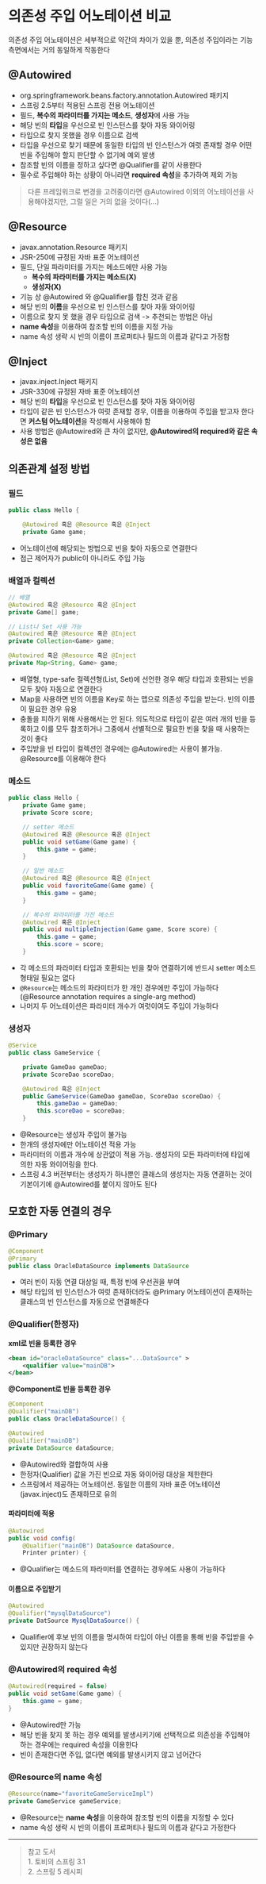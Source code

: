 의존성 주입 어노테이션 비교
========

의존성 주입 어노테이션은 세부적으로 약간의 차이가 있을 뿐, 의존성 주입이라는 기능 측면에서는 거의 동일하게 작동한다

## @Autowired

- org.springframework.beans.factory.annotation.Autowired 패키지
- 스프링 2.5부터 적용된 스프링 전용 어노테이션
- 필드, **복수의 파라미터를 가지는 메소드**, **생성자**에 사용 가능
- 해당 빈의 **타입**을 우선으로 빈 인스턴스를 찾아 자동 와이어링
- 타입으로 찾지 못했을 경우 이름으로 검색
- 타입을 우선으로 찾기 때문에 동일한 타입의 빈 인스턴스가 여럿 존재할 경우 어떤 빈을 주입해야 할지 판단할 수 없기에 예외 발생
- 참조할 빈의 이름을 정하고 싶다면 @Qualifier를 같이 사용한다
- 필수로 주입해야 하는 상황이 아니라면 **required 속성**을 추가하여 제외 가능

> 다른 프레임워크로 변경을 고려중이라면 @Autowired 이외의 어노테이션을 사용해야겠지만, 그럴 일은 거의 없을 것이다(...)

## @Resource

- javax.annotation.Resource 패키지
- JSR-250에 규정된 자바 표준 어노테이션
- 필드, 단일 파라미터를 가지는 메소드에만 사용 가능
    - **복수의 파라미터를 가지는 메소드(X)**
    - **생성자(X)**
- 기능 상 @Autowired 와 @Qualifier를 합친 것과 같음
- 해당 빈의 **이름**을 우선으로 빈 인스턴스를 찾아 자동 와이어링
- 이름으로 찾지 못 했을 경우 타입으로 검색 -> 추천되는 방법은 아님
- **name 속성**을 이용하여 참조할 빈의 이름을 지정 가능
- name 속성 생략 시 빈의 이름이 프로퍼티나 필드의 이름과 같다고 가정함


## @Inject

- javax.inject.Inject 패키지
- JSR-330에 규정된 자바 표준 어노테이션
- 해당 빈의 **타입**을 우선으로 빈 인스턴스를 찾아 자동 와이어링
- 타입이 같은 빈 인스턴스가 여럿 존재할 경우, 이름을 이용하여 주입을 받고자 한다면 **커스텀 어노테이션**을 작성해서 사용해야 함
- 사용 방법은 @Autowired와 큰 차이 없지만, **@Autowired의 required와 같은 속성은 없음**


## 의존관계 설정 방법

### 필드

```java
public class Hello {

    @Autowired 혹은 @Resource 혹은 @Inject
    private Game game;
```
- 어노테이션에 해당되는 방법으로 빈을 찾아 자동으로 연결한다
- 접근 제어자가 public이 아니라도 주입 가능


### 배열과 컬렉션

```java
// 배열
@Autowired 혹은 @Resource 혹은 @Inject
private Game[] game;

// List나 Set 사용 가능
@Autowired 혹은 @Resource 혹은 @Inject
private Collection<Game> game;

@Autowired 혹은 @Resource 혹은 @Inject
private Map<String, Game> game;
```

- 배열형, type-safe 컬렉션형(List, Set)에 선언한 경우 해당 타입과 호환되는 빈을 모두 찾아 자동으로 연결한다 
- Map을 사용하면 빈의 이름을 Key로 하는 맵으로 의존성 주입을 받는다. 빈의 이름이 필요한 경우 유용
- 충돌을 피하기 위해 사용해서는 안 된다. 의도적으로 타입이 같은 여러 개의 빈을 등록하고 이를 모두 참조하거나 그중에서 선별적으로 필요한 빈을 찾을 때 사용하는 것이 좋다
- 주입받을 빈 타입이 컬렉션인 경우에는 @Autowired는 사용이 불가능. @Resource를 이용해야 한다

### 메소드

```java
public class Hello {
    private Game game;
    private Score score;

    // setter 메소드
    @Autowired 혹은 @Resource 혹은 @Inject
    public void setGame(Game game) {
        this.game = game;
    }

    // 일반 메소드
    @Autowired 혹은 @Resource 혹은 @Inject
    public void favoriteGame(Game game) {
        this.game = game;
    }

    // 복수의 파라미터를 가진 메소드
    @Autowired 혹은 @Inject
    public void multipleInjection(Game game, Score score) {
        this.game = game;
        this.score = score;
    }
```
- 각 메소드의 파라미터 타입과 호환되는 빈을 찾아 연결하기에 반드시 setter 메소드 형태일 필요는 없다
- `@Resource`는 메소드의 파라미터가 한 개인 경우에만 주입이 가능하다(@Resource annotation requires a single-arg method)
- 나머지 두 어노테이션은 파라미터 개수가 여럿이여도 주입이 가능하다

### 생성자

```java
@Service
public class GameService {

    private GameDao gameDao;
    private ScoreDao scoreDao;

    @Autowired 혹은 @Inject
    public GameService(GameDao gameDao, ScoreDao scoreDao) {
        this.gameDao = gameDao;
        this.scoreDao = scoreDao;
    }
```
- @Resource는 생성자 주입이 불가능
- 한개의 생성자에만 어노테이션 적용 가능
- 파라미터의 이름과 개수에 상관없이 적용 가능. 생성자의 모든 파라미터에 타입에 의한 자동 와이어링을 한다.
- 스프링 4.3 버전부터는 생성자가 하나뿐인 클래스의 생성자는 자동 연결하는 것이 기본이기에 @Autowired를 붙이지 않아도 된다


## 모호한 자동 연결의 경우

### @Primary

```java
@Component
@Primary
public class OracleDataSource implements DataSource
```
- 여러 빈이 자동 연결 대상일 때, 특정 빈에 우선권을 부여
- 해당 타입의 빈 인스턴스가 여럿 존재하더라도 @Primary 어노테이션이 존재하는 클래스의 빈 인스턴스를 자동으로 연결해준다

### @Qualifier(한정자)

**xml로 빈을 등록한 경우**
```xml
<bean id="oracleDataSource" class="...DataSource" >
    <qualifier value="mainDB">
</bean>
```

**@Component로 빈을 등록한 경우**
```java
@Component
@Qualifier("mainDB")
public class OracleDataSource() {
```

```java
@Autowired
@Qualifier("mainDB")
private DataSource dataSource;
```
- @Autowired와 결합하여 사용
- 한정자(Qualifier) 값을 가진 빈으로 자동 와이어링 대상을 제한한다
- 스프링에서 제공하는 어노테이션. 동일한 이름의 자바 표준 어노테이션(javax.inject)도 존재하므로 유의

#### 파라미터에 적용

```java
@Autowired
public void config(
    @Qualifier("mainDB") DataSource dataSource, 
    Printer printer) {
```
- @Qualifier는 메소드의 파라미터를 연결하는 경우에도 사용이 가능하다

#### 이름으로 주입받기

```java
@Autowired
@Qualifier("mysqlDataSource")
private DatSource MysqlDataSource() {
```
- Qualifier에 후보 빈의 이름을 명시하여 타입이 아닌 이름을 통해 빈을 주입받을 수 있지만 권장하지 않는다


### @Autowired의 required 속성

```java
@Autowired(required = false)
public void setGame(Game game) {
    this.game = game;
}
```
- @Autowired만 가능
- 해당 빈을 찾지 못 하는 경우 예외를 발생시키기에 선택적으로 의존성을 주입해야 하는 경우에는 required 속성을 이용한다
- 빈이 존재한다면 주입, 없다면 예외를 발생시키지 않고 넘어간다


### @Resource의 name 속성

```java
@Resource(name="favoriteGameServiceImpl")
private GameService gameService;
```
- @Resource는 **name 속성**을 이용하여 참조할 빈의 이름을 지정할 수 있다
- name 속성 생략 시 빈의 이름이 프로퍼티나 필드의 이름과 같다고 가정한다

--------
> 참고 도서
><br/>1. 토비의 스프링 3.1
><br/>2. 스프링 5 레시피